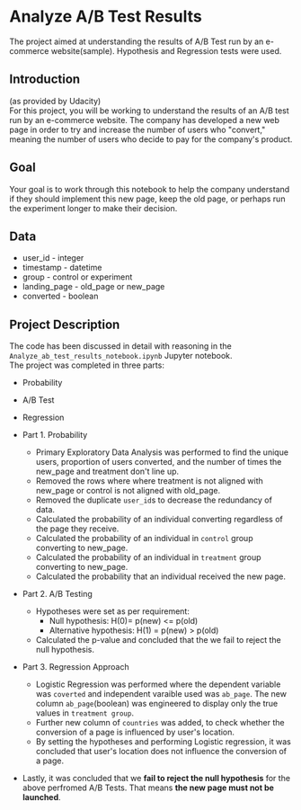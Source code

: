 # Analyze A/B Test Results
The project aimed at understanding the results of A/B Test run by an e-commerce website(sample). Hypothesis and Regression tests were used.

## Introduction
(as provided by Udacity)</br>
For this project, you will be working to understand the results of an A/B test run by an e-commerce website. The company has 
developed a new web page in order to try and increase the number of users who "convert," meaning the number of users who 
decide to pay for the company's product.

## Goal
Your goal is to work through this notebook to help the company understand if they should implement this new page, 
keep the old page, or perhaps run the experiment longer to make their decision.

## Data 
- user_id	- integer
- timestamp	- datetime
- group	- control or experiment
- landing_page - old_page or new_page
- converted - boolean

## Project Description
The code has been discussed in detail with reasoning in the `Analyze_ab_test_results_notebook.ipynb` Jupyter notebook.</br>
The project was completed in three parts:
  - Probability
  - A/B Test
  - Regression
  
- Part 1. Probability
  - Primary Exploratory Data Analysis was performed to find the unique users, proportion of users converted,
and the number of times the new_page and treatment don't line up.
  - Removed the rows where where treatment is not aligned with new_page or control is not aligned with old_page.
  - Removed the duplicate `user_id`s to decrease the redundancy of data.
  - Calculated the probability of an individual converting regardless of the page they receive.
  - Calculated the probability of an individual in `control` group converting to new_page.
  - Calculated the probability of an individual in `treatment` group converting to new_page.
  - Calculated the probability that an individual received the new page.
  
- Part 2. A/B Testing
  - Hypotheses were set as per requirement:
    - Null hypothesis: H(0)= p(new) <= p(old)
    - Alternative hypothesis: H(1) = p(new) > p(old)
  - Calculated the p-value and concluded that the we fail to reject the null hypothesis.
  
- Part 3. Regression Approach
  - Logistic Regression was performed where the dependent variable was `coverted` and independent varaible used was `ab_page`. 
  The new column `ab_page`(boolean) was engineered to display only the true values in `treatment group`.
  - Further new column of `countries` was added, to check whether the conversion of a page is influenced by user's location.
  - By setting the hypotheses and performing Logistic regression, it was concluded that user's location does not influence the
  conversion of a page.
  
- Lastly, it was concluded that we **fail to reject the null hypothesis** for the above perfromed A/B Tests. That means **the new page must not be launched**.
